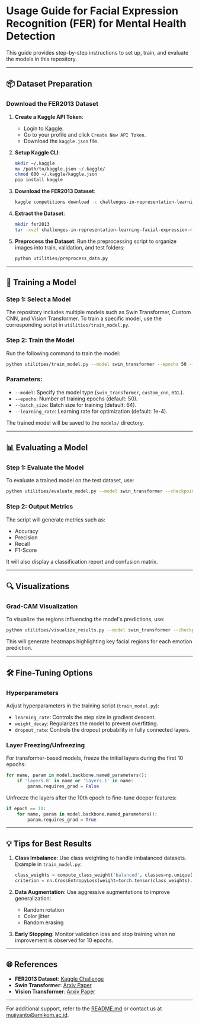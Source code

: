 # Usage Guide for Facial Expression Recognition (FER) for Mental Health Detection

This guide provides step-by-step instructions to set up, train, and evaluate the models in this repository.

---

## 📦 Dataset Preparation

### Download the FER2013 Dataset

1. **Create a Kaggle API Token**:

   - Login to [Kaggle](https://www.kaggle.com).
   - Go to your profile and click `Create New API Token`.
   - Download the `kaggle.json` file.

2. **Setup Kaggle CLI**:

   ```bash
   mkdir ~/.kaggle
   mv /path/to/kaggle.json ~/.kaggle/
   chmod 600 ~/.kaggle/kaggle.json
   pip install kaggle
   ```

3. **Download the FER2013 Dataset**:

   ```bash
   kaggle competitions download -c challenges-in-representation-learning-facial-expression-recognition-challenge
   ```

4. **Extract the Dataset**:

   ```bash
   mkdir fer2013
   tar -xvzf challenges-in-representation-learning-facial-expression-recognition-challenge.tar.gz -C fer2013
   ```

5. **Preprocess the Dataset**:
   Run the preprocessing script to organize images into train, validation, and test folders:
   ```bash
   python utilities/preprocess_data.py
   ```

---

## 🚀 Training a Model

### Step 1: Select a Model

The repository includes multiple models such as Swin Transformer, Custom CNN, and Vision Transformer. To train a specific model, use the corresponding script in `utilities/train_model.py`.

### Step 2: Train the Model

Run the following command to train the model:

```bash
python utilities/train_model.py --model swin_transformer --epochs 50 --batch_size 64
```

### Parameters:

- `--model`: Specify the model type (`swin_transformer`, `custom_cnn`, etc.).
- `--epochs`: Number of training epochs (default: 50).
- `--batch_size`: Batch size for training (default: 64).
- `--learning_rate`: Learning rate for optimization (default: 1e-4).

The trained model will be saved to the `models/` directory.

---

## 📊 Evaluating a Model

### Step 1: Evaluate the Model

To evaluate a trained model on the test dataset, use:

```bash
python utilities/evaluate_model.py --model swin_transformer --checkpoint models/best_model.pth
```

### Step 2: Output Metrics

The script will generate metrics such as:

- Accuracy
- Precision
- Recall
- F1-Score

It will also display a classification report and confusion matrix.

---

## 🔍 Visualizations

### Grad-CAM Visualization

To visualize the regions influencing the model's predictions, use:

```bash
python utilities/visualize_results.py --model swin_transformer --checkpoint models/best_model.pth
```

This will generate heatmaps highlighting key facial regions for each emotion prediction.

---

## 🛠 Fine-Tuning Options

### Hyperparameters

Adjust hyperparameters in the training script (`train_model.py`):

- `learning_rate`: Controls the step size in gradient descent.
- `weight_decay`: Regularizes the model to prevent overfitting.
- `dropout_rate`: Controls the dropout probability in fully connected layers.

### Layer Freezing/Unfreezing

For transformer-based models, freeze the initial layers during the first 10 epochs:

```python
for name, param in model.backbone.named_parameters():
    if 'layers.0' in name or 'layers.1' in name:
        param.requires_grad = False
```

Unfreeze the layers after the 10th epoch to fine-tune deeper features:

```python
if epoch == 10:
    for name, param in model.backbone.named_parameters():
        param.requires_grad = True
```

---

## 💡 Tips for Best Results

1. **Class Imbalance**:
   Use class weighting to handle imbalanced datasets. Example in `train_model.py`:

   ```python
   class_weights = compute_class_weight('balanced', classes=np.unique(train_labels), y=train_labels)
   criterion = nn.CrossEntropyLoss(weight=torch.tensor(class_weights).to(device))
   ```

2. **Data Augmentation**:
   Use aggressive augmentations to improve generalization:

   - Random rotation
   - Color jitter
   - Random erasing

3. **Early Stopping**:
   Monitor validation loss and stop training when no improvement is observed for 10 epochs.

---

## 🌐 References

- **FER2013 Dataset**: [Kaggle Challenge](https://www.kaggle.com/c/challenges-in-representation-learning-facial-expression-recognition-challenge)
- **Swin Transformer**: [Arxiv Paper](https://arxiv.org/abs/2103.14030)
- **Vision Transformer**: [Arxiv Paper](https://arxiv.org/abs/2010.11929)

---

For additional support, refer to the [README.md](./README.md) or contact us at [mujiyanto@amikom.ac.id](mailto:mujiyanto@amikom.ac.id).

